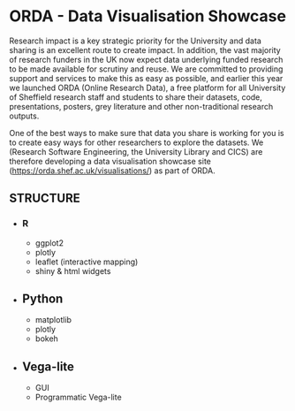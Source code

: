 
# ORDA - Data Visualisation Showcase

Research impact is a key strategic priority for the University and data sharing is an excellent route to create impact. In addition, the vast majority of research funders in the UK now expect data underlying funded research to be made available for scrutiny and reuse. We are committed to providing support and services to make this as easy as possible, and earlier this year we launched ORDA (Online Research Data), a free platform for all University of Sheffield research staff and students to share their datasets, code, presentations, posters, grey literature and other non-traditional research outputs.

One of the best ways to make sure that data you share is working for you is to create easy ways for other researchers to explore the datasets. We (Research Software Engineering, the University Library and CICS) are therefore developing a data visualisation showcase site (https://orda.shef.ac.uk/visualisations/) as part of ORDA. 


## STRUCTURE

- ### R
    - ggplot2
    - plotly
    - leaflet (interactive mapping)
    - shiny & html widgets
- ## Python
    - matplotlib
    - plotly
    - bokeh
- ## Vega-lite
    - GUI
    - Programmatic Vega-lite
